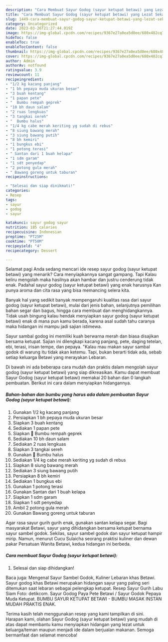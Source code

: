 ```yaml
---
description: "Cara Membuat Sayur Godog (sayur ketupat betawi) yang Lezat Sekali, Buat Buka Puasa}"
title: "Cara Membuat Sayur Godog (sayur ketupat betawi) yang Lezat Sekali, Buat Buka Puasa}"
slug: 1449-cara-membuat-sayur-godog-sayur-ketupat-betawi-yang-lezat-sekali-buat-buka-puasa
category: Uncategorized
date: 2023-03-26T21:27:44.019Z
image: https://img-global.cpcdn.com/recipes/9367e27a0ea5d0ee/680x482cq70/sayur-godog-sayur-ketupat-betawi-foto-resep-utama.jpg
hideToc: false
enableToc: true
enableTocContent: false
thumbnail: https://img-global.cpcdn.com/recipes/9367e27a0ea5d0ee/680x482cq70/sayur-godog-sayur-ketupat-betawi-foto-resep-utama.jpg
cover: https://img-global.cpcdn.com/recipes/9367e27a0ea5d0ee/680x482cq70/sayur-godog-sayur-ketupat-betawi-foto-resep-utama.jpg
author: Admin
authorAv: notfound
ratingvalue: 3.9
reviewcount: 11
recipeingredient:
- "1/2 kg kacang panjang"
- "1 bh pepaya muda ukuran besar"
- "3 buah kentang"
- "1 papan pete"
- "  Bumbu rempah geprek"
- "10 bh daun salam"
- "2 ruas lengkuas"
- "3 tangkai sereh"
- "  Bumbu halus"
- "1/4 kg cabe merah keriting yg sudah di rebus"
- "8 siung bawang merah"
- "3 siung bawang putih"
- "8 bh kemiri"
- "1 bungkus ebi"
- "1 potong terasi"
- " Santan dari 1 buah kelapa"
- "1 sdm garam"
- "1 sdt penyedap"
- "2 potong gula merah"
- " Bawang goreng untuk taburan"
recipeinstructions:

- "Selesai dan siap dinikmati!"
categories:
- Resep
tags:
- sayur
- godog
- sayur

katakunci: sayur godog sayur 
nutrition: 185 calories
recipecuisine: Indonesian
preptime: "PT25M"
cooktime: "PT50M"
recipeyield: "4"
recipecategory: Dessert

---
```



Selamat pagi Anda sedang mencari ide resep sayur godog (sayur ketupat betawi) yang menarik? Cara menyiapkannya sangat gampang. Tapi Kalau keliru mengolah maka hasilnya akan hambar dan justru cenderung tidak enak. Padahal sayur godog (sayur ketupat betawi) yang enak harusnya Kan punya aroma dan cita rasa yang bisa memancing selera kita.


Banyak hal yang sedikit banyak mempengaruhi kualitas rasa dari sayur godog (sayur ketupat betawi), mulai dari jenis bahan, selanjutnya pemilihan bahan segar dan bagus, hingga cara membuat dan menghidangkannya. Tidak usah bingung kalau hendak menyiapkan sayur godog (sayur ketupat betawi) enak di mana pun kamu berada, karena asal sudah tahu caranya maka hidangan ini mampu jadi sajian istimewa.

Sayur sambal godog ini memiliki kuah berwarna merah dan biasa disajikan bersama ketupat. Sajian ini dilengkapi kacang panjang, pete, daging tetelan, ebi, terasi, irisan tempe, dan pepaya. &#34;Kalau mau makan sayur sambal godok di warung itu tidak akan ketemu. Tapi, bukan berarti tidak ada, sebab setiap keluarga Betawi yang merayakan Lebaran.


Di bawah ini ada beberapa cara mudah dan praktis dalam mengolah sayur godog (sayur ketupat betawi) yang siap dikreasikan. Kamu dapat membuat Sayur Godog (sayur ketupat betawi) memakai 20 bahan dan 0 langkah pembuatan. Berikut ini cara dalam menyiapkan hidangannya.

<!--inarticleads1-->

##### Bahan-bahan dan bumbu yang harus ada dalam pembuatan Sayur Godog (sayur ketupat betawi):

1. Gunakan 1/2 kg kacang panjang
1. Persiapkan 1 bh pepaya muda ukuran besar
1. Siapkan 3 buah kentang
1. Sediakan 1 papan pete
1. Siapkan  🧅 Bumbu rempah geprek
1. Sediakan 10 bh daun salam
1. Sediakan 2 ruas lengkuas
1. Siapkan 3 tangkai sereh
1. Gunakan  🧄 Bumbu halus
1. Sediakan 1/4 kg cabe merah keriting yg sudah di rebus
1. Siapkan 8 siung bawang merah
1. Sediakan 3 siung bawang putih
1. Persiapkan 8 bh kemiri
1. Sediakan 1 bungkus ebi
1. Gunakan 1 potong terasi
1. Gunakan  Santan dari 1 buah kelapa
1. Siapkan 1 sdm garam
1. Siapkan 1 sdt penyedap
1. Ambil 2 potong gula merah
1. Gunakan  Bawang goreng untuk taburan


Agar rasa sayur gurih gurih enak, gunakan santan kelapa segar. Bagi masyarakat Betawi, sayur yang dihidangkan bersama ketupat bernama sayur sambel godok. Sekilas, sayur sambel godok dan sayur ketupat hampir mirip. Namun, menurut Cucu Sulaicha seorang praktisi kuliner dan dewan pakar Persatuan Wanita Betawi, kedua hidangan ini berbeda. 

<!--inarticleads2-->

##### Cara membuat Sayur Godog (sayur ketupat betawi):


1. Selesai dan siap dihidangkan!

Baca juga: Mengenal Sayur Sambel Godok, Kuliner Lebaran khas Betawi. Sayur godog khas Betawi merupakan hidangan sayur yang paling seri ditemukan saat lebaran sebagai pelengkap ketupat. Resep Sayur Gurih Labu Siam Foto: detikcom. Sayur Godog Paya Pete Betawi / Sayur Godok Pepaya Muda Ketupat. BUMBU SAYUR KETUPAT BETAWI - BUMBU MASAK INSTAN MUDAH PRAKTIS ENAK. 

Terima kasih telah menggunakan resep yang kami tampilkan di sini. Harapan kami, olahan Sayur Godog (sayur ketupat betawi) yang mudah di atas dapat membantu kamu menyiapkan hidangan yang lezat untuk keluarga/teman maupun menjadi ide dalam berjualan makanan. Semoga bermanfaat dan selamat mencoba!
